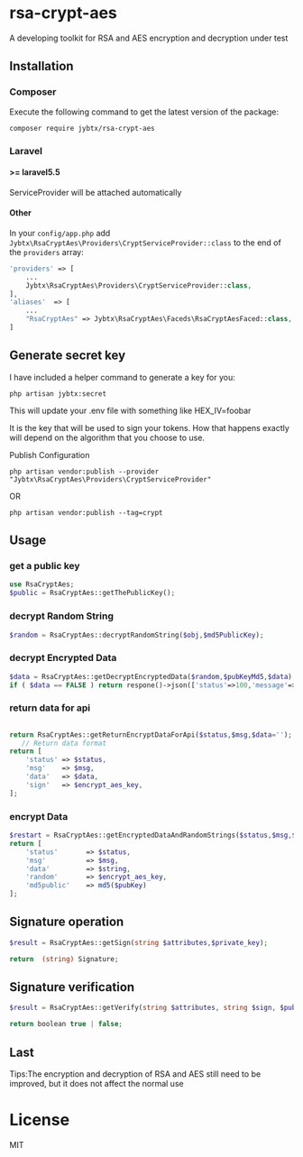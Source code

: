 # rsa-crypt-aes
A developing toolkit for RSA and AES encryption and decryption under test

## Installation

### Composer

Execute the following command to get the latest version of the package:

```terminal
composer require jybtx/rsa-crypt-aes
```

### Laravel

#### >= laravel5.5

ServiceProvider will be attached automatically

#### Other

In your `config/app.php` add `Jybtx\RsaCryptAes\Providers\CryptServiceProvider::class` to the end of the `providers` array:

```php
'providers' => [
    ...
    Jybtx\RsaCryptAes\Providers\CryptServiceProvider::class,
],
'aliases'  => [
    ...
    "RsaCryptAes" => Jybtx\RsaCryptAes\Faceds\RsaCryptAesFaced::class,
]
```
## Generate secret key
I have included a helper command to generate a key for you:
```shell
php artisan jybtx:secret
```
This will update your .env file with something like HEX_IV=foobar

It is the key that will be used to sign your tokens. How that happens exactly will depend on the algorithm that you choose to use.


Publish Configuration

```shell
php artisan vendor:publish --provider "Jybtx\RsaCryptAes\Providers\CryptServiceProvider"
```
OR
```shell
php artisan vendor:publish --tag=crypt
```

## Usage

### get a public key
```php
use RsaCryptAes;
$public = RsaCryptAes::getThePublicKey();
```

### decrypt Random String
```php
$random = RsaCryptAes::decryptRandomString($obj,$md5PublicKey);
```

### decrypt Encrypted Data
```php
$data = RsaCryptAes::getDecryptEncryptedData($random,$pubKeyMd5,$data);
if ( $data == FALSE ) return respone()->json(['status'=>100,'message'=>'Public key invalidation, retrieve']);
```

### return data for api
```php

return RsaCryptAes::getReturnEncryptDataForApi($status,$msg,$data='');
   // Return data format
return [
    'status' => $status,
    'msg'    => $msg,
    'data'   => $data,
    'sign'   => $encrypt_aes_key,
];

```

### encrypt Data
```php
$restart = RsaCryptAes::getEncryptedDataAndRandomStrings($status,$msg,$data);
return [
    'status'       => $status,
    'msg'          => $msg,
    'data'         => $string,
    'random'       => $encrypt_aes_key,
    'md5public'    => md5($pubKey)
];
```
## Signature operation
```php
$result = RsaCryptAes::getSign(string $attributes,$private_key);

return  (string) Signature;
```

## Signature verification
```php
$result = RsaCryptAes::getVerify(string $attributes, string $sign, $publicKey);

return boolean true | false;
```

## Last
 Tips:The encryption and decryption of RSA and AES still need to be improved, but it does not affect the normal use

# License
MIT